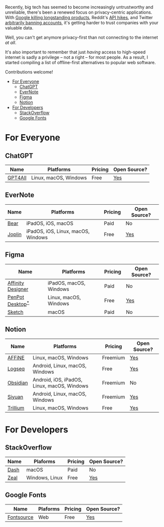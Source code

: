 Recently, big tech has seemed to become increasingly untrustworthy and unreliable, there's been a renewed focus on privacy-centric applications. With [Google killing longstanding products](https://9to5google.com/2023/06/15/google-domains-squarespace/), Reddit's [API hikes](https://en.wikipedia.org/wiki/2023_Reddit_API_controversy), and Twitter [arbitrarily banning accounts](https://en.wikipedia.org/wiki/December_2022_Twitter_suspensions), it's getting harder to trust companies with your valuable data. 

Well, you can't get anymore privacy-first than not connecting to the internet _at all_.

It's also important to remember that just _having_ access to high-speed internet is sadly a privilege – not a right – for most people. As a result, I started compiling a list of offline-first alternatives to popular web software. 

Contributions welcome!

- [For Everyone](#for-everyone)
  - [ChatGPT](#chatgpt)
  - [EverNote](#evernote)
  - [Figma](#figma)
  - [Notion](#notion)
- [For Developers](#for-developers)
  - [StackOverflow](#stackoverflow)
  - [Google Fonts](#google-fonts)

# For Everyone

## ChatGPT
| Name                                     | Platforms             | Pricing | Open Source?                               |
| ---------------------------------------- | --------------------- | ------- | ------------------------------------------ |
| [GPT4All](https://gpt4all.io/index.html) | Linux, macOS, Windows | Free    | [Yes](https://github.com/nomic-ai/gpt4all) |

## EverNote

| Name                             | Platforms                          | Pricing | Open Source?                                |
| -------------------------------- | ---------------------------------- | ------- | ------------------------------------------- |
| [Bear](https://bear.app)         | iPadOS, iOS, macOS                 | Paid    | No                                          |
| [Joplin](https://joplinapp.org/) | iPadOS, iOS, Linux, macOS, Windows | Free    | [Yes](https://github.com/laurent22/joplin/) |

## Figma

| Name                                                                                                                                                   | Platforms              | Pricing | Open Source?                                             |
| ------------------------------------------------------------------------------------------------------------------------------------------------------ | ---------------------- | ------- | -------------------------------------------------------- |
| [Affinity Designer](https://affinity.serif.com/en-us/designer)                                                                                         | iPadOS, macOS, Windows | Paid    | No                                                       |
| [PenPot Desktop](https://sudovanilla.com/penpot-desktop/)<sup>[*](https://sudovanilla.com/code/Korbs/Penpot-Desktop/src/branch/main/docs/FAQ.md)</sup> | Linux, macOS, Windows  | Free    | [Yes](https://sudovanilla.com/code/Korbs/Penpot-Desktop) |
| [Sketch](https://www.sketch.com/)                                                                                                                      | macOS                  | Paid    | No                                                       |

## Notion

| Name                                         | Platforms                                   | Pricing  | Open Source?                                  |
| -------------------------------------------- | ------------------------------------------- | -------- | --------------------------------------------- |
| [AFFiNE](https://affine.pro)                 | Linux, macOS, Windows                       | Freemium | [Yes](https://github.com/toeverything/AFFiNE) |
| [Logseq](https://logseq.com/)                | Android, Linux, macOS, Windows              | Free     | [Yes](https://github.com/logseq/logseq)       |
| [Obsidian](https://obsidian.md)              | Android, iOS, iPadOS, Linux, macOS, Windows | Freemium | No                                            |
| [Siyuan](https://b3log.org/siyuan/en/)       | Android, Linux, macOS, Windows              | Freemium | [Yes](https://github.com/siyuan-note/siyuan)  |  |
| [Trillium](https://github.com/zadam/trilium) | Linux, macOS, Windows                       | Free     | [Yes](https://github.com/zadam/trilium)       |

# For Developers

## StackOverflow

| Name                            | Plaforms       | Pricing | Open Source?                             |
| ------------------------------- | -------------- | ------- | ---------------------------------------- |
| [Dash](https://kapeli.com/dash) | macOS          | Paid    | No                                       |
| [Zeal](https://zealdocs.org/)   | Windows, Linux | Free    | [Yes](https://github.com/zealdocs/zeal/) |

## Google Fonts

| Name                                  | Plaforms | Pricing | Open Source?                                    |
| ------------------------------------- | -------- | ------- | ----------------------------------------------- |
| [Fontsource](https://fontsource.org/) | Web      | Free    | [Yes](https://github.com/fontsource/fontsource) |  |
